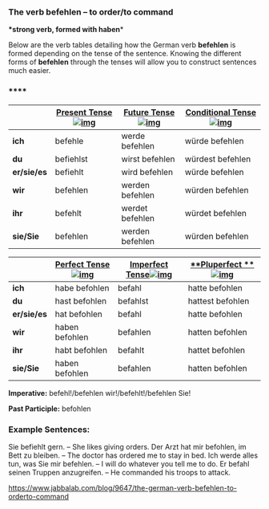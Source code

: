 ### The verb befehlen – to order/to command

**\*strong verb, formed with haben***

Below are the verb tables detailing how the German verb **befehlen** is formed depending on the tense of the sentence. Knowing the different forms of **befehlen** through the tenses will allow you to construct sentences much easier.

### ****

|               | [**Present Tense**![img](https://www.jabbalab.com/images/qm.jpg)](http://www.jabbalab.com/blog/880/how-german-verbs-work-in-the-present-tense-part-1) | [**Future Tense**![img](https://www.jabbalab.com/images/qm.jpg)](http://www.jabbalab.com/blog/1126/german-future-tense-and-how-to-use-it) | [**Conditional Tense**![img](https://www.jabbalab.com/images/qm.jpg)](http://www.jabbalab.com/blog/1160/german-conditional-tense-what-it-is-and-how-to-use-it) |
| ------------- | ---------------------------------------- | ---------------------------------------- | ---------------------------------------- |
| **ich**       | befehle                                  | werde befehlen                           | würde befehlen                           |
| **du**        | befiehlst                                | wirst befehlen                           | würdest befehlen                         |
| **er/sie/es** | befiehlt                                 | wird befehlen                            | würde befehlen                           |
| **wir**       | befehlen                                 | werden befehlen                          | würden befehlen                          |
| **ihr**       | befehlt                                  | werdet befehlen                          | würdet befehlen                          |
| **sie/Sie**   | befehlen                                 | werden befehlen                          | würden befehlen                          |

 

|               | [Perfect Tense![img](https://www.jabbalab.com/images/qm.jpg)](http://www.jabbalab.com/blog/1011/past-tense-german-how-to-talk-about-the-past-in-german) | [**Imperfect Tense**![img](https://www.jabbalab.com/images/qm.jpg)](http://www.jabbalab.com/blog/1028/past-tense-german-the-imperfect-tense) | [**Pluperfect **![img](https://www.jabbalab.com/images/qm.jpg)](http://www.jabbalab.com/blog/1207/german-past-tense-%E2%80%93-the-pluperfect-tense) |
| ------------- | ---------------------------------------- | ---------------------------------------- | ---------------------------------------- |
| **ich**       | habe befohlen                            | befahl                                   | hatte befohlen                           |
| **du**        | hast befohlen                            | befahlst                                 | hattest befohlen                         |
| **er/sie/es** | hat befohlen                             | befahl                                   | hatte befohlen                           |
| **wir**       | haben befohlen                           | befahlen                                 | hatten befohlen                          |
| **ihr**       | habt befohlen                            | befahlt                                  | hattet befohlen                          |
| **sie/Sie**   | haben befohlen                           | befahlen                                 | hatten befohlen                          |

**Imperative:** befehl!/befehlen wir!/befehlt!/befehlen Sie!

**Past Participle:** befohlen

### Example Sentences:

Sie befiehlt gern. – She likes giving orders.
Der Arzt hat mir befohlen, im Bett zu bleiben. – The doctor has ordered me to stay in bed.
Ich werde alles tun, was Sie mir befehlen. – I will do whatever you tell me to do.
Er befahl seinen Truppen anzugreifen. – He commanded his troops to attack.



https://www.jabbalab.com/blog/9647/the-german-verb-befehlen-to-orderto-command